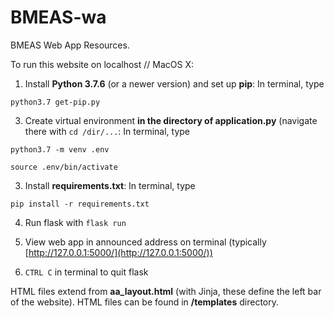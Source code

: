 # BMEAS-wa
BMEAS Web App Resources.

To run this website on localhost // MacOS X:

1. Install __Python 3.7.6__ (or a newer version) and set up __pip__: In terminal, type 

`python3.7 get-pip.py`

3. Create virtual environment __in the directory of application.py__ (navigate there with `cd /dir/...`: In terminal, type

  `python3.7 -m venv .env`
  
   `source .env/bin/activate`
   
3. Install __requirements.txt__: In terminal, type

`pip install -r requirements.txt`

4. Run flask with `flask run`

5. View web app in announced address on terminal (typically [http://127.0.0.1:5000/](http://127.0.0.1:5000/))

6. `CTRL C` in terminal to quit flask 

HTML files extend from __aa_layout.html__ (with Jinja, these define the left bar of the website). HTML files can be found in __/templates__ directory. 
